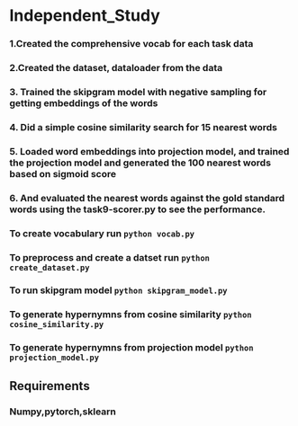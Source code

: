 # Independent_Study

### 1.Created the comprehensive vocab for each task data
### 2.Created the dataset, dataloader from the data
### 3. Trained the skipgram model with negative sampling for getting embeddings of the words
### 4. Did a simple cosine similarity search for 15 nearest words
### 5. Loaded word embeddings into projection model, and trained the projection model and generated the 100 nearest words based on sigmoid score
### 6. And evaluated the nearest words against the gold standard words using the task9-scorer.py to see the performance.

### To create vocabulary run `python vocab.py`
### To preprocess and create a datset run `python create_dataset.py`
### To run skipgram model  `python skipgram_model.py`
### To generate hypernymns from cosine similarity `python cosine_similarity.py`
### To generate hypernymns from projection model `python projection_model.py`

## Requirements
### Numpy,pytorch,sklearn
